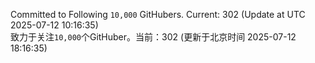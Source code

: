 Committed to Following `10,000` GitHubers. Current: <!-- FOLLOWING_COUNT -->302<!-- FOLLOWING_COUNT --> (Update at UTC <!-- LAST_UPDATED -->2025-07-12 10:16:35<!-- LAST_UPDATED -->)<br>
致力于关注`10,000`个GitHuber。当前：<!-- FOLLOWING_COUNT -->302<!-- FOLLOWING_COUNT --> (更新于北京时间 <!-- LAST_UPDATED_CST -->2025-07-12 18:16:35<!-- LAST_UPDATED_CST -->)
